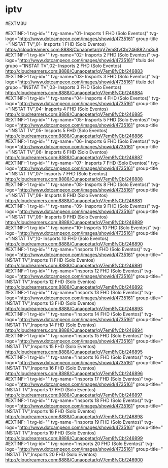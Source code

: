 # iptv
#EXTM3U




#EXTINF:-1 tvg-id="" tvg-name="01- Insports 1 FHD (Solo Eventos)" tvg-logo="http://www.dxtcampeon.com/images/showid/4735161" group-title ="INSTAT TV",01- Insports 1 FHD (Solo Eventos)
https://cloudreamers.com:8888/Cunaopetar/qV7em8fvCb/246882.m3u8
#EXTINF:-1 tvg-id="" tvg-name="02- Insports 2 FHD (Solo Eventos)" tvg-logo="http://www.dxtcampeon.com/images/showid/4735161" título del grupo ="INSTAT TV",02- Insports 2 FHD (Solo Eventos)
http://cloudreamers.com:8888/Cunaopetar/qV7em8fvCb/246883
#EXTINF:-1 tvg-id="" tvg-name="03- Insports 3 FHD (Solo Eventos)" tvg-logo="http://www.dxtcampeon.com/images/showid/4735161" título del grupo ="INSTAT TV",03- Insports 3 FHD (Solo Eventos)
http://cloudreamers.com:8888/Cunaopetar/qV7em8fvCb/246884
#EXTINF:-1 tvg-id="" tvg-name="04- Insports 4 FHD (Solo Eventos)" tvg-logo="http://www.dxtcampeon.com/images/showid/4735161" group-title ="INSTAT TV",04- Insports 4 FHD (Solo Eventos)
http://cloudreamers.com:8888/Cunaopetar/qV7em8fvCb/246885
#EXTINF:-1 tvg-id="" tvg-name="05- Insports 5 FHD (Solo Eventos)" tvg-logo="http://www.dxtcampeon.com/images/showid/4735161" group-title ="INSTAT TV",05- Insports 5 FHD (Solo Eventos)
http://cloudreamers.com:8888/Cunaopetar/qV7em8fvCb/246886
#EXTINF:-1 tvg-id="" tvg-name="06- Insports 6 FHD (Solo Eventos)" tvg-logo="http://www.dxtcampeon.com/images/showid/4735161" group-title ="INSTAT TV",06- Insports 6 FHD (Solo Eventos)
http://cloudreamers.com:8888/Cunaopetar/qV7em8fvCb/246887
#EXTINF:-1 tvg-id="" tvg-name="07- Insports 7 FHD (Solo Eventos)" tvg-logo="http://www.dxtcampeon.com/images/showid/4735161" group-title ="INSTAT TV",07- Insports 7 FHD (Solo Eventos)
http://cloudreamers.com:8888/Cunaopetar/qV7em8fvCb/246888
#EXTINF:-1 tvg-id="" tvg-name="08- Insports 8 FHD (Solo Eventos)" tvg-logo="http://www.dxtcampeon.com/images/showid/4735161" group-title ="INSTAT TV",08- Insports 8 FHD (Solo Eventos)
http://cloudreamers.com:8888/Cunaopetar/qV7em8fvCb/246881
#EXTINF:-1 tvg-id="" tvg-name="09- Insports 9 FHD (Solo Eventos)" tvg-logo="http://www.dxtcampeon.com/images/showid/4735161" group-title ="INSTAT TV",09- Insports 9 FHD (Solo Eventos)
http://cloudreamers.com:8888/Cunaopetar/qV7em8fvCb/246889
#EXTINF:-1 tvg-id="" tvg-name="10- Insports 10 FHD (Solo Eventos)" tvg-logo="http://www.dxtcampeon.com/images/showid/4735161" group-title ="INSTAT TV",10- Insports 10 FHD (Solo Eventos)
http://cloudreamers.com:8888/Cunaopetar/qV7em8fvCb/246890
#EXTINF:-1 tvg-id="" tvg-name="Insports 11 FHD (Solo Eventos)" tvg-logo="http://www.dxtcampeon.com/images/showid/4735161" group-title=" INSTAT TV",Insports 11 FHD (Solo Eventos)
http://cloudreamers.com:8888/Cunaopetar/qV7em8fvCb/246891
#EXTINF:-1 tvg-id="" tvg-name="Insports 12 FHD (Solo Eventos)" tvg-logo="http://www.dxtcampeon.com/images/showid/4735161" group-title=" INSTAT TV",Insports 12 FHD (Solo Eventos)
http://cloudreamers.com:8888/Cunaopetar/qV7em8fvCb/246892
#EXTINF:-1 tvg-id="" tvg-name="Insports 13 FHD (Solo Eventos)" tvg-logo="http://www.dxtcampeon.com/images/showid/4735161" group-title=" INSTAT TV",Insports 13 FHD (Solo Eventos)
http://cloudreamers.com:8888/Cunaopetar/qV7em8fvCb/246893
#EXTINF:-1 tvg-id="" tvg-name="Insports 14 FHD (Solo Eventos)" tvg-logo="http://www.dxtcampeon.com/images/showid/4735161" group-title=" INSTAT TV",Insports 14 FHD (Solo Eventos)
http://cloudreamers.com:8888/Cunaopetar/qV7em8fvCb/246894
#EXTINF:-1 tvg-id="" tvg-name="Insports 15 FHD (Solo Eventos)" tvg-logo="http://www.dxtcampeon.com/images/showid/4735161" group-title=" INSTAT TV",Insports 15 FHD (Solo Eventos)
http://cloudreamers.com:8888/Cunaopetar/qV7em8fvCb/246895
#EXTINF:-1 tvg-id="" tvg-name="Insports 16 FHD (Solo Eventos)" tvg-logo="http://www.dxtcampeon.com/images/showid/4735161" group-title=" INSTAT TV",Insports 16 FHD (Solo Eventos)
http://cloudreamers.com:8888/Cunaopetar/qV7em8fvCb/246896
#EXTINF:-1 tvg-id="" tvg-name="Insports 17 FHD (Solo Eventos)" tvg-logo="http://www.dxtcampeon.com/images/showid/4735161" group-title=" INSTAT TV",Insports 17 FHD (Solo Eventos)
http://cloudreamers.com:8888/Cunaopetar/qV7em8fvCb/246897
#EXTINF:-1 tvg-id="" tvg-name="Insports 18 FHD (Solo Eventos)" tvg-logo="http://www.dxtcampeon.com/images/showid/4735161" group-title=" INSTAT TV",Insports 18 FHD (Solo Eventos)
http://cloudreamers.com:8888/Cunaopetar/qV7em8fvCb/246898
#EXTINF:-1 tvg-id="" tvg-name="Insports 19 FHD (Solo Eventos)" tvg-logo="http://www.dxtcampeon.com/images/showid/4735161" group-title=" INSTAT TV",Insports 19 FHD (Solo Eventos)
http://cloudreamers.com:8888/Cunaopetar/qV7em8fvCb/246899
#EXTINF:-1 tvg-id="" tvg-name="Insports 20 FHD (Solo Eventos)" tvg-logo="http://www.dxtcampeon.com/images/showid/4735161" group-title=" INSTAT TV",Insports 20 FHD (Solo Eventos)
http://cloudreamers.com:8888/Cunaopetar/qV7em8fvCb/246900
